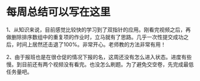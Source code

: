 # 每周总结可以写在这里
1、从知识来说，目前感觉比较快的学习到了双指针的应用。刚看完视频之后，再做删除排序数组中的重复项的作业时，立马就有了思路。几乎一次性提交成功之后，时间上居然还击退了100%。非常开心。老师教的方法非常有用！

2、由于报班也是在很仓促的情况下报的名，这周还没有怎么进入状态。进度有些慢。到目前还有两个视频没有看完。也没怎么刷题。为了避免交空卷，先完成最低任务量吧。

